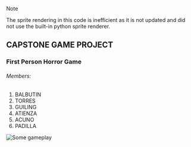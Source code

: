 > [!NOTE]
> The sprite rendering in this code is inefficient as it is not updated and did not use the built-in python sprite renderer.

## CAPSTONE GAME PROJECT
### First Person Horror Game
###### Members:
1. BALBUTIN
2. TORRES
3. GUILING
4. ATIENZA
5. ACUNO
6. PADILLA

![Some gameplay](https://media.giphy.com/media/w2lAjp2lwMgMaeJmgT/giphy.gif)
